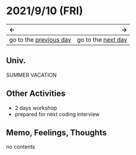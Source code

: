 # 2021/9/10 (FRI)
|←|→|
|:---|---:|
go to the [previous day](./9th.md) | go to the [next day](./11th.md)

## Univ.
SUMMER VACATION

## Other Activities
- 2 days workshop
- prepared for next coding interview

## Memo, Feelings, Thoughts
no contents
